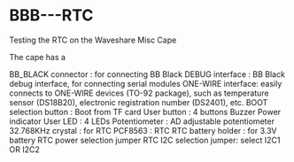 # BBB---RTC
Testing the RTC on the Waveshare Misc Cape

The cape has a 

BB_BLACK connector : for connecting BB Black
DEBUG interface : BB Black debug interface, for connecting serial modules
ONE-WIRE interface: easily connects to ONE-WIRE devices (TO-92 package), such as temperature sensor (DS18B20), electronic registration number (DS2401), etc.
BOOT selection button : Boot from TF card
User button : 4 buttons
Buzzer
Power indicator
User LED : 4 LEDs
Potentiometer : AD adjustable potentiometer
32.768KHz crystal : for RTC
PCF8563 : RTC
RTC battery holder : for 3.3V battery
RTC power selection jumper
RTC I2C selection jumper: select I2C1 OR I2C2